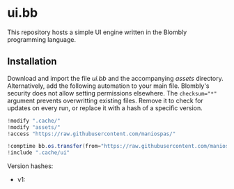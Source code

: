 # ui.bb

This repository hosts a simple UI engine written in the Blombly programming language.


## Installation

Download and import the file *ui.bb* and the accompanying *assets* directory.
Alternatively, add the following automation to your main file.
Blombly's security does not allow setting permissions elsewhere. The `checksum="*"`
argument prevents overwritting existing files. Remove it to check for updates
on every run, or replace it with a hash of a specific version.

```java
!modify ".cache/"
!modify "assets/"
!access "https://raw.githubusercontent.com/maniospas/"

!comptime bb.os.transfer(from="https://raw.githubusercontent.com/maniospas/uibb/refs/heads/main/ui.bb"; to=".cache/ui.bb"; checksum="*");
!include ".cache/ui"
```

Version hashes:

- v1:
